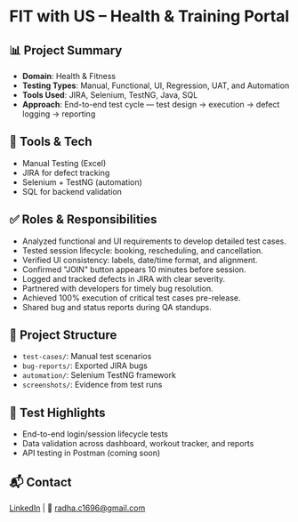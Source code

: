 # FIT with US – Health & Training Portal

## 📊 Project Summary

- **Domain**: Health & Fitness  
- **Testing Types**: Manual, Functional, UI, Regression, UAT, and Automation  
- **Tools Used**: JIRA, Selenium, TestNG, Java, SQL  
- **Approach**: End-to-end test cycle — test design → execution → defect logging → reporting
  
## 🔧 Tools & Tech
- Manual Testing (Excel)
- JIRA for defect tracking
- Selenium + TestNG (automation)
- SQL for backend validation

  
## ✅ Roles & Responsibilities

- Analyzed functional and UI requirements to develop detailed test cases.
- Tested session lifecycle: booking, rescheduling, and cancellation.
- Verified UI consistency: labels, date/time format, and alignment.
- Confirmed "JOIN" button appears 10 minutes before session.
- Logged and tracked defects in JIRA with clear severity.
- Partnered with developers for timely bug resolution.
- Achieved 100% execution of critical test cases pre-release.
- Shared bug and status reports during QA standups.


## 📁 Project Structure
- `test-cases/`: Manual test scenarios
- `bug-reports/`: Exported JIRA bugs
- `automation/`: Selenium TestNG framework
- `screenshots/`: Evidence from test runs

## 📌 Test Highlights
- End-to-end login/session lifecycle tests
- Data validation across dashboard, workout tracker, and reports
- API testing in Postman (coming soon)

## 📬 Contact
[LinkedIn](https://linkedin.com/in/radha-c-244126289) | 📧 radha.c1696@gmail.com









